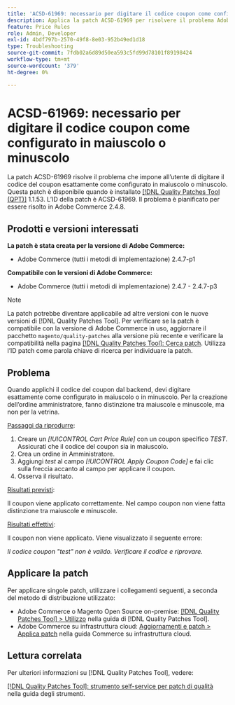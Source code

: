 ```yaml
---
title: 'ACSD-61969: necessario per digitare il codice coupon come configurato in maiuscolo o minuscolo'
description: Applica la patch ACSD-61969 per risolvere il problema Adobe Commerce, in cui a un utente viene richiesto di digitare il codice del coupon esattamente come configurato in maiuscolo o minuscolo.
feature: Price Rules
role: Admin, Developer
exl-id: 4bdf797b-2570-49f8-8e03-952b49ed1d18
type: Troubleshooting
source-git-commit: 7fdb02a6d89d50ea593c5fd99d78101f89198424
workflow-type: tm+mt
source-wordcount: '379'
ht-degree: 0%

---
```


# ACSD-61969: necessario per digitare il codice coupon come configurato in maiuscolo o minuscolo

La patch ACSD-61969 risolve il problema che impone all’utente di digitare il codice del coupon esattamente come configurato in maiuscolo o minuscolo. Questa patch è disponibile quando è installato [[!DNL Quality Patches Tool (QPT)]](/help/tools/quality-patches-tool/quality-patches-tool-to-self-serve-quality-patches.md) 1.1.53. L’ID della patch è ACSD-61969. Il problema è pianificato per essere risolto in Adobe Commerce 2.4.8.

## Prodotti e versioni interessati

**La patch è stata creata per la versione di Adobe Commerce:**

* Adobe Commerce (tutti i metodi di implementazione) 2.4.7-p1

**Compatibile con le versioni di Adobe Commerce:**

* Adobe Commerce (tutti i metodi di implementazione) 2.4.7 - 2.4.7-p3

>[!NOTE]
>
>La patch potrebbe diventare applicabile ad altre versioni con le nuove versioni di [!DNL Quality Patches Tool]. Per verificare se la patch è compatibile con la versione di Adobe Commerce in uso, aggiornare il pacchetto `magento/quality-patches` alla versione più recente e verificare la compatibilità nella pagina [[!DNL Quality Patches Tool]: Cerca patch](https://experienceleague.adobe.com/tools/commerce-quality-patches/index.html). Utilizza l’ID patch come parola chiave di ricerca per individuare la patch.

## Problema

Quando applichi il codice del coupon dal backend, devi digitare esattamente come configurato in maiuscolo o in minuscolo. Per la creazione dell’ordine amministratore, fanno distinzione tra maiuscole e minuscole, ma non per la vetrina.

<u>Passaggi da riprodurre</u>:

1. Creare un *[!UICONTROL Cart Price Rule]* con un coupon specifico *TEST*. Assicurati che il codice del coupon sia in maiuscolo.
1. Crea un ordine in Amministratore.
1. Aggiungi *test* al campo *[!UICONTROL Apply Coupon Code]* e fai clic sulla freccia accanto al campo per applicare il coupon.
1. Osserva il risultato.

<u>Risultati previsti</u>:

Il coupon viene applicato correttamente. Nel campo coupon non viene fatta distinzione tra maiuscole e minuscole.

<u>Risultati effettivi</u>:

Il coupon non viene applicato. Viene visualizzato il seguente errore:

*Il codice coupon &quot;test&quot; non è valido. Verificare il codice e riprovare.*

## Applicare la patch

Per applicare singole patch, utilizzare i collegamenti seguenti, a seconda del metodo di distribuzione utilizzato:

* Adobe Commerce o Magento Open Source on-premise: [[!DNL Quality Patches Tool] > Utilizzo](/help/tools/quality-patches-tool/usage.md) nella guida di [!DNL Quality Patches Tool].
* Adobe Commerce su infrastruttura cloud: [Aggiornamenti e patch > Applica patch](https://experienceleague.adobe.com/docs/commerce-cloud-service/user-guide/develop/upgrade/apply-patches.html) nella guida Commerce su infrastruttura cloud.

## Lettura correlata

Per ulteriori informazioni su [!DNL Quality Patches Tool], vedere:

[[!DNL Quality Patches Tool]: strumento self-service per patch di qualità](/help/tools/quality-patches-tool/quality-patches-tool-to-self-serve-quality-patches.md) nella guida degli strumenti.

